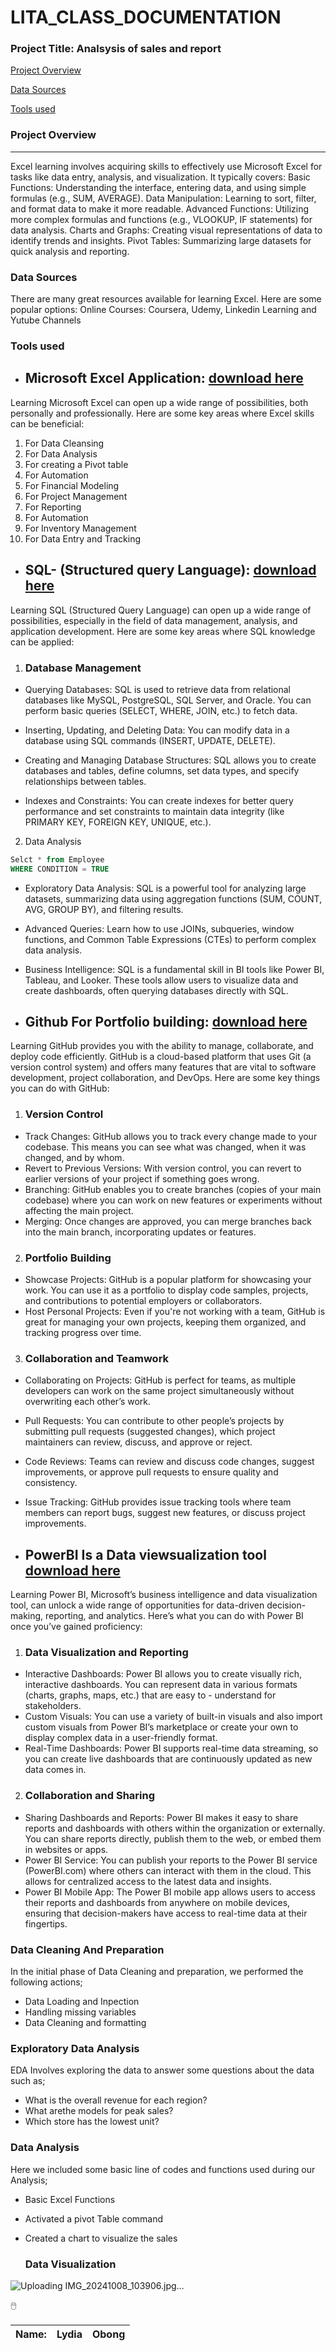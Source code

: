 # LITA_CLASS_DOCUMENTATION

### Project Title: Analsysis of sales and report

[Project Overview](#project-overview)

[Data Sources](#data-sources)

[Tools used](#tools-used)



### Project Overview 
------
Excel learning involves acquiring skills to effectively use Microsoft Excel for tasks like data entry, analysis, and visualization. It typically covers:
      Basic Functions: Understanding the interface, entering data, and using simple formulas (e.g., SUM, AVERAGE).
      Data Manipulation: Learning to sort, filter, and format data to make it more readable.
      Advanced Functions: Utilizing more complex formulas and functions (e.g., VLOOKUP, IF statements) for data analysis.
      Charts and Graphs: Creating visual representations of data to identify trends and insights.
      Pivot Tables: Summarizing large datasets for quick analysis and reporting.


### Data Sources
There are many great resources available for learning Excel. Here are some popular options:
Online Courses: Coursera, Udemy, Linkedin Learning and Yutube Channels


### Tools used

  - ## Microsoft Excel Application: [download here](https://www.microsoft.com/en-ng/)

  Learning Microsoft Excel can open up a wide range of possibilities, both personally and professionally. Here are some key areas where Excel skills can be beneficial:

   1. For Data Cleansing
   2. For Data Analysis
   3. For creating a Pivot table
   4. For Automation
   5. For Financial Modeling
   6. For Project Management
   7. For Reporting
   8. For Automation
   9. For Inventory Management
   10. For Data Entry and Tracking

- ## SQL- (Structured query Language): [download here](http://www.microsoft.com/sql-sever-download)


Learning SQL (Structured Query Language) can open up a wide range of possibilities, especially in the field of data management, analysis, and application development. Here are some key areas where SQL knowledge can be applied:

1. ### Database Management

- Querying Databases: SQL is used to retrieve data from relational databases like MySQL, PostgreSQL, SQL Server, and Oracle. You can perform basic queries (SELECT, WHERE, JOIN, etc.) to fetch data.

- Inserting, Updating, and Deleting Data: You can modify data in a database using SQL commands (INSERT, UPDATE, DELETE).

- Creating and Managing Database Structures: SQL allows you to create databases and tables, define columns, set data types, and specify relationships between tables.

- Indexes and Constraints: You can create indexes for better query performance and set constraints to maintain data integrity (like PRIMARY KEY, FOREIGN KEY, UNIQUE, etc.).

2. Data Analysis

```SQL
Selct * from Employee
WHERE CONDITION = TRUE
```

- Exploratory Data Analysis: SQL is a powerful tool for analyzing large datasets, summarizing data using aggregation functions (SUM, COUNT, AVG, GROUP BY), and filtering results.
- Advanced Queries: Learn how to use JOINs, subqueries, window functions, and Common Table Expressions (CTEs) to perform complex data analysis.
- Business Intelligence: SQL is a fundamental skill in BI tools like Power BI, Tableau, and Looker. These tools allow users to visualize data and create dashboards, often querying databases directly with SQL.

- ## Github For Portfolio building: [download here](http://www.github.com/en-ng)

Learning GitHub provides you with the ability to manage, collaborate, and deploy code efficiently. GitHub is a cloud-based platform that uses Git (a version control system) and offers many features that are vital to software development, project collaboration, and DevOps. Here are some key things you can do with GitHub:

 1. ### Version Control
- Track Changes: GitHub allows you to track every change made to your codebase. This means you can see what was changed, when it was changed, and by whom.
- Revert to Previous Versions: With version control, you can revert to earlier versions of your project if something goes wrong.
- Branching: GitHub enables you to create branches (copies of your main codebase) where you can work on new features or experiments without affecting the main project.
- Merging: Once changes are approved, you can merge branches back into the main branch, incorporating updates or features.

2. ### Portfolio Building
- Showcase Projects: GitHub is a popular platform for showcasing your work. You can use it as a portfolio to display code samples, projects, and contributions to potential employers or collaborators.
- Host Personal Projects: Even if you're not working with a team, GitHub is great for managing your own projects, keeping them organized, and tracking progress over time.

3. ### Collaboration and Teamwork
- Collaborating on Projects: GitHub is perfect for teams, as multiple developers can work on the same project simultaneously without overwriting each other’s work.
- Pull Requests: You can contribute to other people’s projects by submitting pull requests (suggested changes), which project maintainers can review, discuss, and approve or reject.
- Code Reviews: Teams can review and discuss code changes, suggest improvements, or approve pull requests to ensure quality and consistency.
- Issue Tracking: GitHub provides issue tracking tools where team members can report bugs, suggest new features, or discuss project improvements.


- ## PowerBI Is a Data viewsualization tool [download here](http://www.powerBI.com/en-ng)

Learning Power BI, Microsoft’s business intelligence and data visualization tool, can unlock a wide range of opportunities for data-driven decision-making, reporting, and analytics. Here’s what you can do with Power BI once you’ve gained proficiency:
1. ### Data Visualization and Reporting
- Interactive Dashboards: Power BI allows you to create visually rich, interactive dashboards. You can represent data in various formats (charts, graphs, maps, etc.) that are easy to - understand for stakeholders.
- Custom Visuals: You can use a variety of built-in visuals and also import custom visuals from Power BI’s marketplace or create your own to display complex data in a user-friendly format.
- Real-Time Dashboards: Power BI supports real-time data streaming, so you can create live dashboards that are continuously updated as new data comes in.
2. ### Collaboration and Sharing
- Sharing Dashboards and Reports: Power BI makes it easy to share reports and dashboards with others within the organization or externally. You can share reports directly, publish them to the web, or embed them in websites or apps.
- Power BI Service: You can publish your reports to the Power BI service (PowerBI.com) where others can interact with them in the cloud. This allows for centralized access to the latest data and insights.
- Power BI Mobile App: The Power BI mobile app allows users to access their reports and dashboards from anywhere on mobile devices, ensuring that decision-makers have access to real-time data at their fingertips.

### Data Cleaning And Preparation

In the initial phase of Data Cleaning and preparation, we performed the following actions;

- Data Loading and Inpection
- Handling missing variables
- Data Cleaning and formatting

### Exploratory Data Analysis

EDA Involves exploring the data to answer some questions about the data such as;

- What is the overall revenue for each region?
- What arethe models for peak sales?
- Which store has the lowest unit?

### Data Analysis

Here we included some basic line of codes and functions used during our Analysis;

- Basic Excel Functions
- Activated a pivot Table command
- Created a chart to visualize the sales

  ### Data Visualization
  
  
 ![Uploading IMG_20241008_103906.jpg…]()

  
  🖱️

  |Name:|Lydia|Obong|
  |-----|----|-----|






